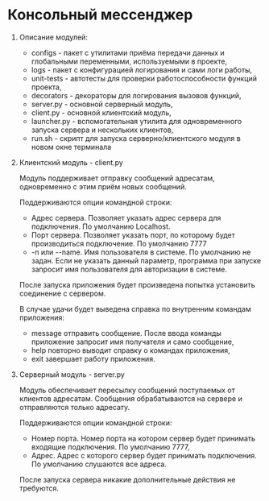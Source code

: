 # Консольный мессенджер

1. Описание модулей:
    - configs - пакет с утилитами приёма передачи данных и глобальными переменными, используемыми в проекте,
    - logs - пакет с конфигурацией логирования и сами логи работы,
    - unit-tests - автотесты для проверки работоспособности функций проекта,
    - decorators - декораторы для логирования вызовов функций,
    - server.py - основной серверный модуль,
    - client.py - основной клиентский модуль,      
    - launcher.py - вспомогательная утилита для одновременного запуска сервера и нескольких клиентов,
    - run.sh - скрипт для запуска серверно/клиентского модуля в новом окне терминала

2. Клиентский модуль - client.py

    Модуль поддерживает отправку сообщений адресатам, одновременно с этим приём новых сообщений.
    
    Поддерживаются опции командной строки:
    - Адрес сервера. Позволяет указать адрес сервера для подключения. По умолчанию Localhost.
    - Порт сервера. Позволяет указать порт, по которому будет производиться подключение. По умолчанию 7777
    - -n или --name. Имя пользователя в системе. По умолчанию не задан. Если не указать данный параметр, 
    программа при запуске запросит имя пользователя для авторизации в системе.
    
    После запуска приложения будет произведена попытка установить соединение с сервером.
    
    В случае удачи будет выведена справка по внутренним командам приложения:
    - message отправить сообщение. После ввода команды приложение запросит имя получателя и само сообщение,
    - help повторно выводит справку о командах приложения,
    - exit завершает работу приложения.

3. Серверный модуль - server.py

    Модуль обеспечивает пересылку сообщений поступаемых от клиентов адресатам. Сообщения обрабатываются на сервере
    и отправляются только адресату.
    
    Поддерживаются опции командной строки:
    - Номер порта. Номер порта на котором сервер будет принимать входящие подключения. По умолчанию 7777,
    - Адрес. Адрес с которого сервер будет принимать подключения. По умолчанию слушаются все адреса.
    
    После запуска сервера никакие дополнительные действия не требуются.